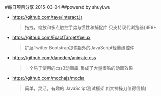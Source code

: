 #每日项目分享 2015-03-04
##powered by shuyi.wu

* <https://github.com/taye/interact.js>
  > 拖拽，缩放和多点触控手势与惯性和捕捉库 只支持现代浏览器()IE8+

* <https://github.com/ExactTarget/fuelux>
  > 扩展Twitter Bootstrap提供额外的JavaScript轻量级控件

* <https://github.com/daneden/animate.css>
  > 一个易于使用的css3动画库, 集成了大量很酷的动画效果

* <https://github.com/mochajs/mocha>
  > 简单，灵活，有趣的 JavaScript测试框架 (tj大神操刀值得信赖)